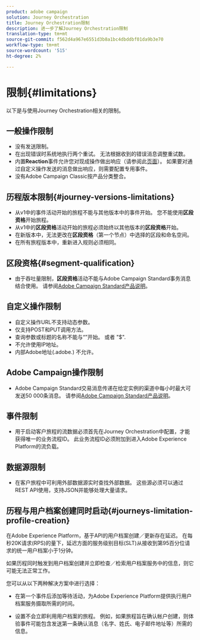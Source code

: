 ```yaml
---
product: adobe campaign
solution: Journey Orchestration
title: Journey Orchestration限制
description: 进一步了解Journey Orchestration限制
translation-type: tm+mt
source-git-commit: f562d4a967e6551d3b8a1bc4dbddbf01da9b3e70
workflow-type: tm+mt
source-wordcount: '515'
ht-degree: 2%

---
```



# 限制{#limitations}

以下是与使用Journey Orchestration相关的限制。

## 一般操作限制

* 没有发送限制。 
* 在出现错误时系统地执行两个重试。 无法根据收到的错误消息调整重试数。 
* 内置&#x200B;**Reaction**&#x200B;事件允许您对现成操作做出响应（请参阅此[页面](../building-journeys/reaction-events.md)）。 如果要对通过自定义操作发送的消息做出响应，则需要配置专用事件。 
* 没有Adobe Campaign Classic按产品分类整合。

## 历程版本限制{#journey-versions-limitations}

* 从v1中的事件活动开始的旅程不能与其他版本中的事件开始。 您不能使用&#x200B;**区段资格**&#x200B;开始旅程。
* 从v1中的&#x200B;**区段资格**&#x200B;活动开始的旅程必须始终以其他版本的&#x200B;**区段资格**&#x200B;开始。
* 在新版本中，无法更改在&#x200B;**区段资格**（第一个节点）中选择的区段和命名空间。
* 在所有旅程版本中，重新进入规则必须相同。

## 区段资格{#segment-qualification}

* 由于吞吐量限制，**区段资格**&#x200B;活动不能与Adobe Campaign Standard事务消息结合使用。 请参阅[Adobe Campaign Standard产品说明](https://helpx.adobe.com/legal/product-descriptions/campaign-standard.html)。 
 

## 自定义操作限制

* 自定义操作URL不支持动态参数。 
* 仅支持POST和PUT调用方法。 
* 查询参数或标题的名称不能与“”开始。 或者 &quot;$&quot;. 
* 不允许使用IP地址。 
* 内部Adobe地址(.adobe.) 不允许。
 

## Adobe Campaign操作限制

* Adobe Campaign Standard交易消息传递在给定实例的渠道中每小时最大可发送50 000条消息。 请参阅[Adobe Campaign Standard产品说明](https://helpx.adobe.com/legal/product-descriptions/campaign-standard.html)。 
 

## 事件限制

* 用于启动客户旅程的流数据必须首先在Journey Orchestration中配置，才能获得唯一的业务流程ID。 此业务流程ID必须附加到进入Adobe Experience Platform的流负载。
 

## 数据源限制

* 在客户旅程中可利用外部数据源实时查找外部数据。 这些源必须可以通过REST API使用，支持JSON并能够处理大量请求。

## 历程与用户档案创建同时启动{#journeys-limitation-profile-creation}

在Adobe Experience Platform，基于API的用户档案创建／更新存在延迟。 在每秒20K请求(RPS)的量下，延迟方面的服务级别目标(SLT)从接收到第95百分位请求的统一用户档案小于1分钟。

如果历程同时触发到用户档案创建并立即检查／检索用户档案服务中的信息，则它可能无法正常工作。

您可以从以下两种解决方案中进行选择：

* 在第一个事件后添加等待活动，为Adobe Experience Platform提供执行用户档案服务摄取所需的时间。

* 设置不会立即利用用户档案的旅程。 例如，如果旅程旨在确认帐户创建，则体验事件可能包含发送第一条确认消息（名字、姓氏、电子邮件地址等）所需的信息。